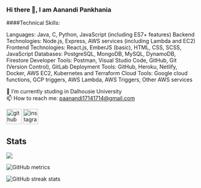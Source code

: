 ### Hi there 👋, I am Aanandi Pankhania

####Technical Skills:

Languages: Java, C, Python, JavaScript (including ES7+ features)
Backend Technologies: Node.js, Express, AWS services (including Lambda and EC2)
Frontend Technologies: React.js, EmberJS (basic), HTML, CSS, SCSS, JavaScript
Databases: PostgreSQL, MongoDB, MySQL, DynamoDB, Firestore
Developer Tools: Postman, Visual Studio Code, GitHub, Git (Version Control), GitLab
Deployment Tools: GitHub, Heroku, Netlify, Docker, AWS EC2, Kubernetes and Terraform
Cloud Tools: Google cloud functions, GCP triggers, AWS Lambda, AWS Triggers, Other AWS services

🔭 I’m currently studing in Dalhousie University \
📫 How to reach me: paanandi17141714@gmail.com

[<img src='https://cdn.jsdelivr.net/npm/simple-icons@3.0.1/icons/github.svg' alt='github' height='40'>](https://github.com/Aanandi2802)  [<img src='https://cdn.jsdelivr.net/npm/simple-icons@3.0.1/icons/instagram.svg' alt='instagram' height='40'>](https://www.instagram.com/@aanandi_._28/)

## Stats

 <p align-="center"> <img src="https://github-readme-stats.vercel.app/api?username=Aanandi2802&show_icons=true&theme=merko" />

![GitHub metrics](https://metrics.lecoq.io/Aanandi2802)  

![GitHub streak stats](https://github-readme-streak-stats.herokuapp.com/?user=Aanandi2802)  
